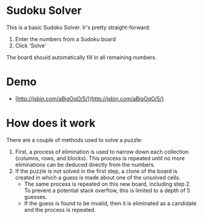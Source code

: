 # Sudoku Solver

This is a basic Sudoku Solver.  Ir's pretty straight-forward:

1. Enter the numbers from a Sudoku board
2. Click 'Solve'

The board should automatically fill in all remaining numbers.

# Demo

- [http://jsbin.com/aBigOqO/5/](http://jsbin.com/aBigOqO/5/)

# How does it work

There are a couple of methods used to solve a puzzle:

1. First, a process of elimination is used to narrow down each collection (columns, rows, and blocks).  This process is repeated until no more eliminations can be deduced directly from the numbers.
2. If the puzzle is not solved in the first step, a clone of the board is created in which a guess is made about one of the unsolved cells.
    - The same process is repeated on this new board, including step 2.  To prevent a potential stack overflow, this is limited to a depth of 5 guesses.
    - If the guess is found to be invalid, then it is eliminated as a candidate and the process is repeated.
